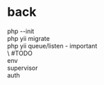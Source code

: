 # back

php --init\
php yii migrate\
php yii queue/listen    - important\
\\
#TODO\
env\
supervisor\
auth
